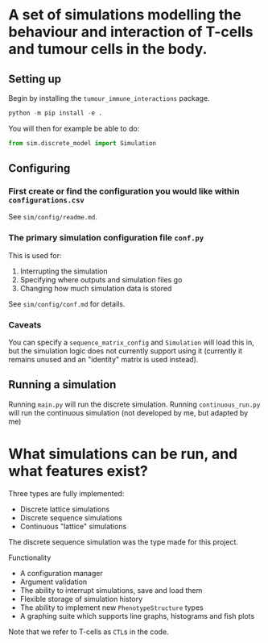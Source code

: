 # A set of simulations modelling the behaviour and interaction of T-cells and tumour cells in the body.


## Setting up

Begin by installing the `tumour_immune_interactions` package. 

```py
python -m pip install -e .
```

You will then for example be able to do:

```py
from sim.discrete_model import Simulation
```

## Configuring

### First create or find the configuration you would like within `configurations.csv`
See `sim/config/readme.md`.

### The primary simulation configuration file `conf.py`
This is used for:
1) Interrupting the simulation
2) Specifying where outputs and simulation files go
3) Changing how much simulation data is stored

See `sim/config/conf.md` for details.


### Caveats

You can specify a `sequence_matrix_config` and `Simulation` will load this in, but the simulation logic does not currently support using it (currently it remains unused and an "identity" matrix is used instead).

## Running a simulation

Running `main.py` will run the discrete simulation. 
Running `continuous_run.py` will run the continuous simulation (not developed by me, but adapted by me)


# What simulations can be run, and what features exist?

Three types are fully implemented:
- Discrete lattice simulations
- Discrete sequence simulations
- Continuous "lattice" simulations

The discrete sequence simulation was the type made for this project.

Functionality
- A configuration manager
- Argument validation
- The ability to interrupt simulations, save and load them
- Flexible storage of simulation history
- The ability to implement new `PhenotypeStructure` types
- A graphing suite which supports line graphs, histograms and fish plots


Note that we refer to T-cells as `CTL`s in the code.